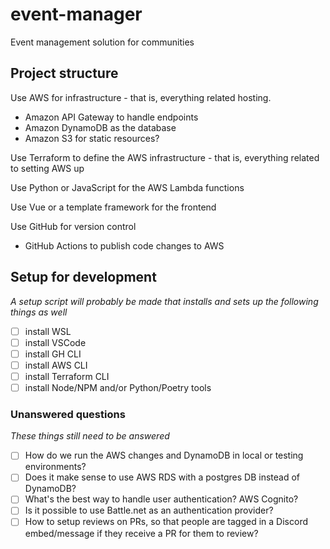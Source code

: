 # event-manager
Event management solution for communities

## Project structure
Use AWS for infrastructure - that is, everything related hosting.

- Amazon API Gateway to handle endpoints
- Amazon DynamoDB as the database
- Amazon S3 for static resources?

Use Terraform to define the AWS infrastructure - that is, everything related to setting AWS up

Use Python or JavaScript for the AWS Lambda functions

Use Vue or a template framework for the frontend

Use GitHub for version control
- GitHub Actions to publish code changes to AWS


## Setup for development
*A setup script will probably be made that installs and sets up the following things as well*

- [ ] install WSL
- [ ] install VSCode
- [ ] install GH CLI
- [ ] install AWS CLI
- [ ] install Terraform CLI
- [ ] install Node/NPM and/or Python/Poetry tools

### Unanswered questions
*These things still need to be answered*

- [ ] How do we run the AWS changes and DynamoDB in local or testing environments?
- [ ] Does it make sense to use AWS RDS with a postgres DB instead of DynamoDB?
- [ ] What's the best way to handle user authentication? AWS Cognito?
- [ ] Is it possible to use Battle.net as an authentication provider?
- [ ] How to setup reviews on PRs, so that people are tagged in a Discord embed/message if they receive a PR for them to review?
